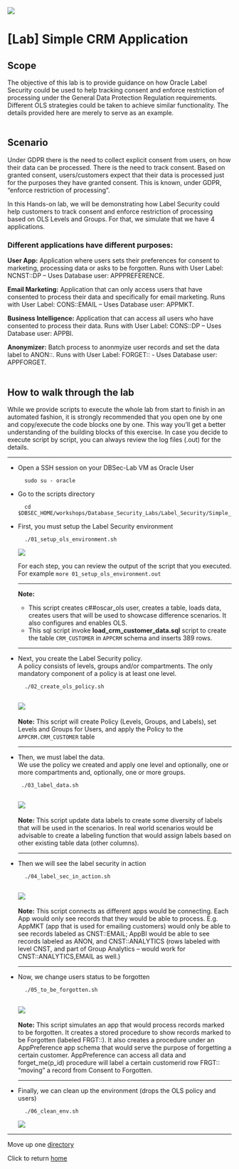 ![](../../../images/banner_OLS.PNG)

# [Lab] Simple CRM Application

## Scope
The objective of this lab is to provide guidance on how Oracle Label Security could be used to help tracking consent and enforce restriction of processing under the General Data Protection Regulation requirements. Different OLS strategies could be taken to achieve similar functionality. The details provided here are merely to serve as an example.<br><br>


## Scenario
Under GDPR there is the need to collect explicit consent from users, on how their data can be processed. There is the need to track consent. Based on granted consent, users/customers expect that their data is processed just for the purposes they have granted consent. This is known, under GDPR, “enforce restriction of processing”.

In this Hands-on lab, we will be demonstrating how Label Security could help customers to track consent and enforce restriction of processing based on OLS Levels and Groups. For that, we simulate that we have 4 applications.

### Different applications have different purposes:

**User App:** Application where users sets their preferences for consent to marketing, processing data or asks to be forgotten. Runs with User Label: NCNST::DP – Uses Database user: APPPREFERENCE.

**Email Marketing:** Application that can only access users that have consented to process their data and specifically for email marketing. Runs with User Label: CONS::EMAIL – Uses Database user: APPMKT.

**Business Intelligence:** Application that can access all users who have consented to process their data. Runs with User Label: CONS::DP – Uses Database user: APPBI.

**Anonymizer:** Batch process to anonmyize user records and set the data label to ANON::. Runs with User Label: FORGET:: - Uses Database user: APPFORGET.
<br><br>

## How to walk through the lab

While we provide scripts to execute the whole lab from start to finish in an automated fashion, it is strongly recommended that you open one by one and copy/execute the code blocks one by one. This way you’ll get a better understanding of the building blocks of this exercise. In case you decide to execute script by script, you can always review the log files (.out) for the details.

---
- Open a SSH session on your DBSec-Lab VM as Oracle User

        sudo su - oracle

- Go to the scripts directory

        cd $DBSEC_HOME/workshops/Database_Security_Labs/Label_Security/Simple_CRM_App

- First, you must setup the Label Security environment

        ./01_setup_ols_environment.sh

    ![](../images/OLS_001.PNG)

    For each step, you can review the output of the script that you executed.<br> 
    For example `more 01_setup_ols_environment.out`

    ---
    **Note:**
    - This script creates c##oscar_ols user, creates a table, loads data, creates users that will be used to showcase difference scenarios. It also configures and enables OLS.<br>
    - This sql script invoke **load_crm_customer_data.sql** script to create the table `CRM_CUSTOMER` in `APPCRM` schema and inserts 389 rows.
    
    ---

- Next, you create the Label Security policy.<br>
A policy consists of  levels, groups and/or compartments. The only mandatory component of a policy is at least one level.   

        ./02_create_ols_policy.sh
  
    ![](../images/OLS_002.PNG)
    ---
    **Note:** This script will create Policy (Levels, Groups, and Labels), set Levels and Groups for Users, and apply the Policy to the `APPCRM.CRM_CUSTOMER` table

    ---

 - Then, we must label the data.<br>
 We use the policy we created and apply one level and optionally, one or more compartments and, optionally, one or more groups.
 
        ./03_label_data.sh
    
    ![](../images/OLS_003.PNG)
    ---
    **Note:** This script update data labels to create some diversity of labels that will be used in the scenarios. In real world scenarios would be advisable to create a labeling function that would assign labels based on other existing table data (other columns).

    ---

- Then we will see the label security in action

        ./04_label_sec_in_action.sh
    
    ![](../images/OLS_004.PNG)
    ---
    **Note:** This script connects as different apps would be connecting. Each App would only see records that they would be able to process. E.g. AppMKT (app that is used for emailing customers) would only be able to see records labeled as CNST::EMAIL; AppBI would be able to see records labeled as ANON, and CNST::ANALYTICS (rows labeled with level CNST, and part of Group Analytics – would work for CNST::ANALYTICS,EMAIL as well.)

    ---

- Now, we change users status to be forgotten

        ./05_to_be_forgotten.sh
    
    ![](../images/OLS_005.PNG)
    ---
    **Note:** This script simulates an app that would process records marked to be forgotten. It creates a stored procedure to show records marked to be Forgotten (labeled FRGT::). It also creates a procedure under an AppPreference app schema that would serve the purpose of forgetting a certain customer. AppPreference can access all data and forget_me(p_id) procedure will label a certain customerid row FRGT:: “moving” a record from Consent to Forgotten.

    ---

- Finally, we can clean up the environment (drops the OLS policy and users)

        ./06_clean_env.sh

    ![](../images/OLS_006.PNG)
---
Move up one [directory](../README.md)

Click to return [home](/README.md)
